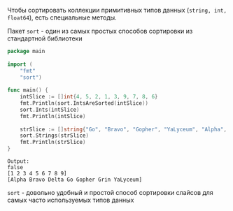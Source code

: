 Чтобы сортировать коллекции примитивных типов данных (`string, int, float64`), есть специальные методы. 

Пакет `sort` - один из самых простых способов сортировки из стандартной библиотеки

```go
package main  
  
import (  
    "fmt"  
    "sort")  
  
func main() {  
    intSlice := []int{4, 5, 2, 1, 3, 9, 7, 8, 6}  
    fmt.Println(sort.IntsAreSorted(intSlice))  
    sort.Ints(intSlice)  
    fmt.Println(intSlice)  
  
    strSlice := []string{"Go", "Bravo", "Gopher", "YaLyceum", "Alpha", "Grin", "Delta"}  
    sort.Strings(strSlice)  
    fmt.Println(strSlice)  
}
```
```
Output:
false
[1 2 3 4 5 6 7 8 9]
[Alpha Bravo Delta Go Gopher Grin YaLyceum]
```

`sort` - довольно удобный и простой способ сортировки слайсов для самых часто используемых типов данных
